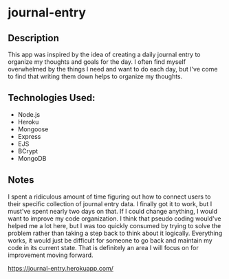 # journal-entry

## Description
This app was inspired by the idea of creating a daily journal entry to organize my thoughts and goals for the day. I often find myself overwhelmed by the things I need and want to do each day, but I've come to find that writing them down helps to organize my thoughts.

## Technologies Used:
- Node.js
- Heroku
- Mongoose
- Express
- EJS
- BCrypt
- MongoDB

## Notes
I spent a ridiculous amount of time figuring out how to connect users to their specific collection of journal entry data. I finally got it to work, but I must've spent nearly two days on that. 
If I could change anything, I would want to improve my code organization. I think that pseudo coding would've helped me a lot here, but I was too quickly consumed by trying to solve the problem rather than taking a step back to think about it logically. Everything works, it would just be difficult for someone to go back and maintain my code in its current state. That is definitely an area I will focus on for improvement moving forward.

https://journal-entry.herokuapp.com/
